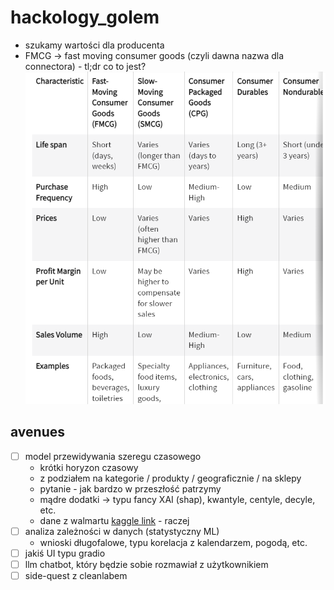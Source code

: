 # hackology_golem

* szukamy wartości dla producenta
* FMCG -> fast moving consumer goods (czyli dawna nazwa dla connectora) - tl;dr co to jest?
![fmcd](img/fmcg.png)

## avenues  
- [ ] model przewidywania szeregu czasowego
    * krótki horyzon czasowy
    * z podziałem na kategorie / produkty / geograficznie / na sklepy 
    * pytanie - jak bardzo w przeszłość patrzymy
    * mądre dodatki -> typu fancy XAI (shap), kwantyle, centyle, decyle, etc.
    * dane z walmartu [kaggle link](https://www.kaggle.com/competitions/m5-forecasting-accuracy/data) - raczej
- [ ] analiza zależności w danych (statystyczny ML)
    * wnioski długofalowe, typu korelacja z kalendarzem, pogodą, etc.
- [ ] jakiś UI typu gradio
- [ ] llm chatbot, który będzie sobie rozmawiał z użytkownikiem
- [ ] side-quest z cleanlabem
